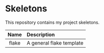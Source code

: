 # Skeletons

This repository contains my project skeletons.

| Name  | Description              |
| :---: | :----------------------- |
| flake | A general flake template |
